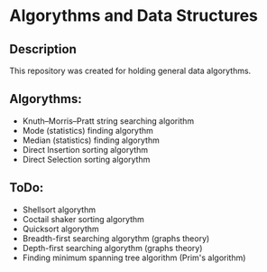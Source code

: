 # Algorythms and Data Structures
## Description
This repository was created for holding general data algorythms.

## Algorythms:
* Knuth–Morris–Pratt string searching algorithm
* Mode (statistics) finding algorythm
* Median (statistics) finding algorythm
* Direct Insertion sorting algorythm
* Direct Selection sorting algorythm

## ToDo:
* Shellsort algorythm
* Coctail shaker sorting algorythm
* Quicksort algorythm
* Breadth-first searching algorythm (graphs theory)
* Depth-first searching algorythm (graphs theory)
* Finding minimum spanning tree algorithm (Prim's algorithm)

